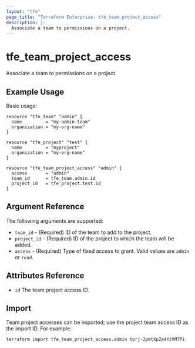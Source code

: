 ```yaml
---
layout: "tfe"
page_title: "Terraform Enterprise: tfe_team_project_access"
description: |-
  Associate a team to permissions on a project.
---
```


# tfe_team_project_access

Associate a team to permissions on a project.

## Example Usage

Basic usage:

```hcl
resource "tfe_team" "admin" {
  name         = "my-admin-team"
  organization = "my-org-name"
}

resource "tfe_project" "test" {
  name         = "myproject"
  organization = "my-org-name"
}

resource "tfe_team_project_access" "admin" {
  access       = "admin"
  team_id      = tfe_team.admin.id
  project_id   = tfe_project.test.id
}
```

## Argument Reference

The following arguments are supported:

* `team_id` - (Required) ID of the team to add to the project.
* `project_id` - (Required) ID of the project to which the team will be added.
* `access` - (Required) Type of fixed access to grant. Valid values are `admin` or `read`.

## Attributes Reference

* `id` The team project access ID.

## Import

Team project accesses can be imported; use the project team access ID as the import ID. For
example:

```shell
terraform import tfe_team_project_access.admin tprj-2pmtXpZa4YzVMTPi
```
